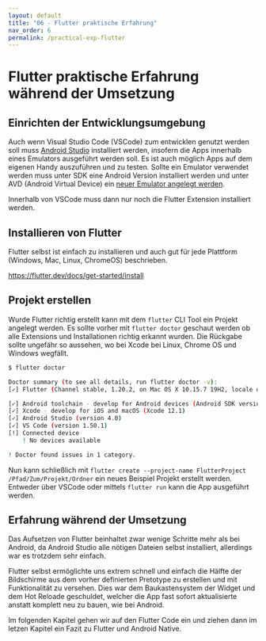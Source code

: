 ```yaml
---
layout: default
title: "06 - Flutter praktische Erfahrung" 
nav_order: 6
permalink: /practical-exp-flutter
---
```


# Flutter praktische Erfahrung während der Umsetzung

## Einrichten der Entwicklungsumgebung

Auch wenn Visual Studio Code (VSCode) zum entwicklen genutzt werden soll muss [Android Studio](https://developer.android.com/studio?gclid=CjwKCAiA-f78BRBbEiwATKRRBJ4Bq97NLtiLXUfZ_E4JoTfQAjIMsH6AWsRzuxRXrkcrzL-pYnKHhRoCm24QAvD_BwE&gclsrc=aw.ds) installiert werden, insofern die Apps innerhalb eines Emulators ausgeführt werden soll.
Es ist auch möglich Apps auf dem eigenen Handy auszuführen und zu testen.
Sollte ein Emulator verwendet werden muss unter SDK eine Android Version installiert werden und unter AVD (Android Virtual Device) ein [neuer Emulator angelegt werden](https://developer.android.com/studio/run/managing-avds).

Innerhalb von VSCode muss dann nur noch die Flutter Extension installiert werden.

## Installieren von Flutter

Flutter selbst ist einfach zu installieren und auch gut für jede Plattform (Windows, Mac, Linux, ChromeOS) beschrieben.

https://flutter.dev/docs/get-started/install

## Projekt erstellen

Wurde Flutter richtig erstellt kann mit dem `flutter` CLI Tool ein Projekt angelegt werden.
Es sollte vorher mit `flutter doctor` geschaut werden ob alle Extensions und Installationen richtig erkannt wurden. Die Rückgabe sollte ungefähr so aussehen, wo bei Xcode bei Linux, Chrome OS und Windows wegfällt.

```bash
$ flutter doctor

Doctor summary (to see all details, run flutter doctor -v):
[✓] Flutter (Channel stable, 1.20.2, on Mac OS X 10.15.7 19H2, locale de-DE)

[✓] Android toolchain - develop for Android devices (Android SDK version 29.0.3)
[✓] Xcode - develop for iOS and macOS (Xcode 12.1)
[✓] Android Studio (version 4.0)
[✓] VS Code (version 1.50.1)
[!] Connected device
    ! No devices available

! Doctor found issues in 1 category.
```

Nun kann schließlich mit `flutter create --project-name FlutterProject /Pfad/Zum/Projekt/Ordner` ein neues Beispiel Projekt erstellt werden.
Entweder über VSCode oder mittels `flutter run` kann die App ausgeführt werden.

## Erfahrung während der Umsetzung

Das Aufsetzen von Flutter beinhaltet zwar wenige Schritte mehr als bei Android, da Android Studio alle nötigen Dateien selbst installiert, allerdings war es trotzdem sehr einfach.

Flutter selbst ermöglichte uns extrem schnell und einfach die Hälfte der Bildschirme aus dem vorher definierten Pretotype zu erstellen und mit Funktionalität zu versehen.
Dies war dem Baukastensystem der Widget und dem Hot Reloade geschuldet, welcher die App fast sofort aktualisierte anstatt komplett neu zu bauen, wie bei Android.

Im folgenden Kapitel gehen wir auf den Flutter Code ein und ziehen dann im letzen Kapitel ein Fazit zu Flutter und Android Native.
